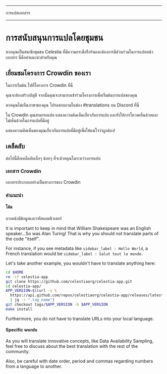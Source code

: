 - - -
การแปลเอกสาร
- - -

# การสนับสนุนการแปลโดยชุมชน

หากคุณเป็นสมาชิกชุมชน Celestia ที่มีความกระตือรือร้นและต้องการมีส่วนร่วมในการแปลหน้าเอกสาร นี่คือคำแนะนำสำหรับคุณ

## เยี่ยมชมโครงการ Crowdin ของเรา

ในการเริ่มต้น ไปที่โครงการ Crowdin ที่นี่

คุณจะต้องสร้างบัญชี จากนั้นคุณจะสามารถเข้าร่วมโครงการเพื่อเริ่มต้นการแปลของคุณ

หากคุณไม่เห็นภาษาของคุณ โปรดสอบถามในช่อง #translations บน Discord ที่นี่

ใน Crowdin คุณสามารถแปล แสดงความคิดเห็นเกี่ยวกับการแปล และยังให้การโหวตเห็นด้วยและไม่เห็นด้วยในการแปลที่มีอยู่

แสดงความคิดเห็นของคุณเกี่ยวกับการแปลที่มีอยู่เพื่อให้แน่ใจว่าถูกต้อง!

## เคล็ดลับ

ต่อไปนี้คือเคล็ดลับเล็กๆ น้อยๆ ที่จะช่วยคุณในระหว่างการแปล

### เอกสาร Crowdin

เอกสารประกอบอย่างเป็นทางการของ Crowdin

### คำแนะนำ

#### โค้ด

บางหน้ามีข้อมูลและรหัสคอมพิวเตอร์

It is important to keep in mind that William Shakespeare was an English speaker...So was Alan Turing! That is why you should not translate parts of the code "itself".

For instance, if you see metadata like `sidebar_label : Hello World`, a French translation would be `sidebar_label : Salut tout le monde`.

Let's take another example, you wouldn't have to translate anything here:

```sh
cd $HOME
rm -rf celestia-app
git clone https://github.com/celestiaorg/celestia-app.git
cd celestia-app/
APP_VERSION=$(curl -s \
  https://api.github.com/repos/celestiaorg/celestia-app/releases/latest \
  | jq -r ".tag_name")
git checkout tags/$APP_VERSION -b $APP_VERSION
make install
```

Furthermore, you do not have to translate URLs into your local language.

#### Specific words

As you will translate innovative concepts, like Data Availability Sampling, feel free to discuss about the best translation with the rest of the community.

Also, be careful with date order, period and commas regarding numbers from a language to another.
